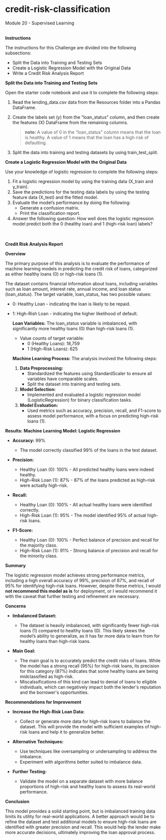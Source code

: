 # credit-risk-classification
Module 20 - Supervised Learning
<br><br>

**Instructions**

The instructions for this Challenge are divided into the following subsections:

  - Split the Data into Training and Testing Sets
  - Create a Logistic Regression Model with the Original Data
  - Write a Credit Risk Analysis Report

**Split the Data into Training and Testing Sets**

Open the starter code notebook and use it to complete the following steps:

  1. Read the lending_data.csv data from the Resources folder into a Pandas DataFrame.
  2. Create the labels set (y) from the “loan_status” column, and then create the features (X) DataFrame from the remaining columns.
     
     > **note:**
     > A value of 0 in the “loan_status” column means that the loan is healthy. A value of 1 means that the loan has a high risk of defaulting.
  4. Split the data into training and testing datasets by using train_test_split.

**Create a Logistic Regression Model with the Original Data**

Use your knowledge of logistic regression to complete the following steps:

  1. Fit a logistic regression model by using the training data (X_train and y_train).
  2. Save the predictions for the testing data labels by using the testing feature data (X_test) and the fitted model.
  3. Evaluate the model’s performance by doing the following:
     - Generate a confusion matrix.
     - Print the classification report.
  4. Answer the following question: How well does the logistic regression model predict both the 0 (healthy loan) and 1 (high-risk loan) labels?

<br><br>
**Credit Risk Analysis Report**

**Overview** 

The primary purpose of this analysis is to evaluate the performance of machine learning models in predicting the credit risk of loans, categorized as either healthy loans (0) or high-risk loans (1).

The dataset contains financial information about loans, including variables such as loan amount, interest rate, annual income, and loan status (loan_status). The target variable, loan_status, has two possible values:

  - 0: Healthy Loan - indicating the loan is likely to be repaid.
  - 1: High-Rish Loan - indicating the higher likelihood of default.

    **Loan Variables:** The loan_status variable is imbalanced, with significantly more healthy loans (0) than high-risk loans (1).

      - Value counts of target variable:
        - 0 (Healthy Loans): 18,759
        - 1 (High-Risk Loans): 625

    **Machine Learning Process:** The analysis involved the following steps:

    1. **Data Preprocessing:**
       - Standardized the features using StandardScaler to ensure all variables have comparable scales.
       - Split the dataset into training and testing sets.
    2. **Model Selection:**
       - Implemented and evaluated a logistic regression model (LogisticRegression) for binary classification tasks.
    3. **Model Evaluation:**
       - Used metrics such as accuracy, precision, recall, and F1-score to assess model performance, with a focus on predicting high-risk loans (1).

**Results:**
**Machine Learning Model: Logistic Regression**

- **Accuracy:** 99%
  - The model correctly classified 99% of the loans in the test dataset.

- **Precision:**
  - Healthy Loan (0): 100% - All predicted healthy loans were indeed healthy.
  - High-Risk Loan (1): 87% - 87% of the loans predicted as high-risk were actually high-risk.

- **Recall:**
  - Healthy Loan (0): 100% - All actual healthy loans were identified correctly.
  - High-Risk Loan (1): 95% - The model identified 95% of actual high-risk loans.
 
- **F1-Score:**
  - Healthy Loan (0): 100% - Perfect balance of precision and recall for the majority class.
  - High-Risk Loan (1): 91% - Strong balance of precision and recall for the minority class. 

**Summary** 

The logistic regression model achieves strong performance metrics, including a high overall accuracy of 99%, precision of 87%, and recall of 95% for identifying high-risk loans. However, despite these metrics, I would **not recommend this model as is** for deployment, or I would recommend it with the caveat that further testing and refinement are necessary.

**Concerns**

  - **Imbalanced Dataset:**
    - The dataset is heavily imbalanced, with significantly fewer high-risk loans (1) compared to healthy loans (0). This likely skews the model’s ability to generalize, as it has far more data to learn from for healthy loans than high-risk loans.
   
  - **Main Goal:**
    - The main goal is to accurately predict the credit risks of loans. While the model has a strong recall (95%) for high-risk loans, its precision for this category (87%) indicates that some healthy loans are being midclassified as high-risk.
    - Miscalssifications of this kind can lead to denial of loans to eligible individuals, which can negatively impact both the lender's reputation and the borrower's opportunities.
   
**Recommendations for Improvement**

  - **Increase the High-Risk Loan Data:**
    - Collect or generate more data for high-risk loans to balance the dataset. This will provide the model with sufficient examples of high-risk loans and help it to generalize better.
   
  - **Alternative Techniques:**
    - Use techniques like oversampling or undersampling to address the imbalance.
    - Experiment with algorithms better suited to imbalance data.

  - **Further Testing:**
    - Validate the model on a separate dataset with more balance proportions of high-risk and healthy loans to assess its real-world performance.

**Conclusion**

This model provides a solid starting point, but is imbalanced training data limits its utility for real-world applications. A better approach would be to refine the dataset and test additional models to ensure high-risk loans are identified with greater precision and recall. This would help the lender make more accurate decisions, ultimately improving the loan approval process. 

